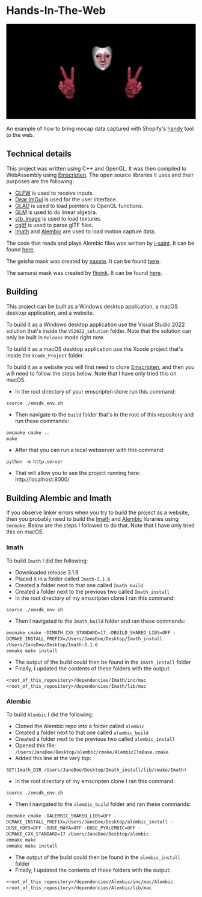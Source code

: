 # Hands-In-The-Web

<p align="center">
 <img alt="Header" src="https://github.com/diegomacario/Hands-In-The-Web/blob/main/readme_images/social_preview.png">
</p>

An example of how to bring mocap data captured with Shopify's [handy](https://github.com/Shopify/handy) tool to the web.

## Technical details

This project was written using C++ and OpenGL. It was then compiled to WebAssembly using [Emscripten](https://emscripten.org). The open source libraries it uses and their purposes are the following:

- [GLFW](https://www.glfw.org/) is used to receive inputs.
- [Dear ImGui](https://github.com/ocornut/imgui) is used for the user interface.
- [GLAD](https://glad.dav1d.de/) is used to load pointers to OpenGL functions.
- [GLM](https://glm.g-truc.net/0.9.9/index.html) is used to do linear algebra.
- [stb_image](https://github.com/nothings/stb) is used to load textures.
- [cgltf](https://github.com/jkuhlmann/cgltf) is used to parse glTF files.
- [Imath](https://github.com/AcademySoftwareFoundation/Imath) and [Alembic](https://github.com/alembic/alembic) are used to load motion capture data.

The code that reads and plays Alembic files was written by [i-saint](https://github.com/i-saint). It can be found [here](https://github.com/i-saint/WebAlembicViewer).

The geisha mask was created by [naxete](https://sketchfab.com/naxete). It can be found [here](https://sketchfab.com/3d-models/ghost-in-the-shell-geisha-mask-79df6677512249e9b98b898676182e1b).

The samurai mask was created by [flioink](https://sketchfab.com/flioink). It can be found [here](https://sketchfab.com/3d-models/samurai-mask-model-2-70a43b389819494f9fa23065ede03afc).

## Building

This project can be built as a Windows desktop application, a macOS desktop application, and a website.

To build it as a Windows desktop application use the Visual Studio 2022 solution that's inside the `VS2022_solution` folder. Note that the solution can only be built in `Release` mode right now.

To build it as a macOS desktop application use the Xcode project that's inside the `Xcode_Project` folder.

To build it as a website you will first need to clone [Emscripten](https://emscripten.org), and then you will need to follow the steps below. Note that I have only tried this on macOS.

- In the root directory of your emscripten clone run this command:

```
source ./emsdk_env.sh
```

- Then navigate to the `build` folder that's in the root of this repository and run these commands:

```
emcmake cmake ..
make
```

- After that you can run a local webserver with this command:

```
python -m http.server
```

- That will allow you to see the project running here: http://localhost:8000/

## Building Alembic and Imath

If you observe linker errors when you try to build the project as a website, then you probably need to build the [Imath](https://github.com/AcademySoftwareFoundation/Imath) and [Alembic](https://github.com/alembic/alembic) libraries using `emcmake`. Below are the steps I followed to do that. Note that I have only tried this on macOS.

### Imath

To build `Imath` I did the following:

- Downloaded release 3.1.6
- Placed it in a folder called `Imath-3.1.6`
- Created a folder next to that one called `Imath_build`
- Created a folder next to the previous two called `Imath_install`
- In the root directory of my emscripten clone I ran this command:

```
source ./emsdk_env.sh
```

- Then I navigated to the `Imath_build` folder and ran these commands:

```
emcmake cmake -DIMATH_CXX_STANDARD=17 -DBUILD_SHARED_LIBS=OFF -DCMAKE_INSTALL_PREFIX=/Users/JaneDoe/Desktop/Imath_install /Users/JaneDoe/Desktop/Imath-3.1.6
emmake make install
```

- The output of the build could then be found in the `Imath_install` folder
- Finally, I updated the contents of these folders with the output:

```
<root_of_this_repository>/dependencies/Imath/inc/mac
<root_of_this_repository>/dependencies/Imath/lib/mac
```

### Alembic

To build `Alembic` I did the following:

- Cloned the Alembic repo into a folder called `alembic`
- Created a folder next to that one called `alembic_build`
- Created a folder next to the previous two called `alembic_install`
- Opened this file: `/Users/JaneDoe/Desktop/alembic/cmake/AlembicIlmBase.cmake`
- Added this line at the very top:

```
SET(Imath_DIR /Users/JaneDoe/Desktop/Imath_install/lib/cmake/Imath)
```

- In the root directory of my emscripten clone I ran this command:

```
source ./emsdk_env.sh
```

- Then I navigated to the `alembic_build` folder and ran these commands:

```
emcmake cmake -DALEMBIC_SHARED_LIBS=OFF -DCMAKE_INSTALL_PREFIX=/Users/JaneDoe/Desktop/alembic_install -DUSE_HDF5=OFF -DUSE_MAYA=OFF -DUSE_PYALEMBIC=OFF -DCMAKE_CXX_STANDARD=17 /Users/JaneDoe/Desktop/alembic
emmake make
emmake make install
```

- The output of the build could then be found in the `alembic_install` folder
- Finally, I updated the contents of these folders with the output:

```
<root_of_this_repository>/dependencies/Alembic/inc/mac/Alembic
<root_of_this_repository>/dependencies/Alembic/lib/mac
```
